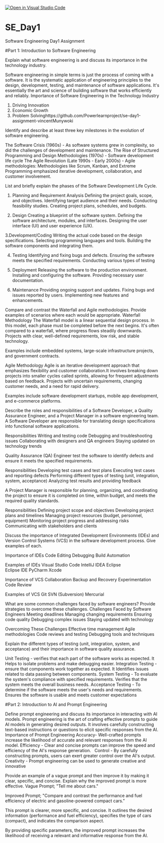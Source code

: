 [![Open in Visual Studio Code](https://classroom.github.com/assets/open-in-vscode-2e0aaae1b6195c2367325f4f02e2d04e9abb55f0b24a779b69b11b9e10269abc.svg)](https://classroom.github.com/online_ide?assignment_repo_id=15569601&assignment_repo_type=AssignmentRepo)
# SE_Day1
Software Engineering Day1 Assignment

#Part 1: Introduction to Software Engineering

Explain what software engineering is and discuss its importance in the technology industry.


Software engineering in simple terms is just the process of coming with a software.
It is the systematic application of engineering principles to the design, development, testing, and maintenance of software applications.
It's essentially the art and science of building software that works efficiently and reliably.
Importance of Software Engineering in the Technology Industry

1. Driving Innovation
2. Economic Growth
3. Problem Solvinghttps://github.com/Powerlearnproject/se-day1-assignment-vincentMunywoki

Identify and describe at least three key milestones in the evolution of software engineering.

The Software Crisis (1960s) - As software systems grew in complexity, so did the challenges of development and maintenance.
The Rise of Structured Programming and Design Methodologies (1970s) - Software development life cycle 
The Agile Revolution (Late 1990s - Early 2000s) - Agile methodologies: Methodologies like Scrum, Kanban, and Extreme Programming emphasized iterative development, collaboration, and customer involvement.


List and briefly explain the phases of the Software Development Life Cycle.
1. Planning and Requirement Analysis
Defining the project goals, scope, and objectives.
Identifying target audience and their needs.
Conducting feasibility studies.
Creating project plans, schedules, and budgets.

2. Design
Creating a blueprint of the software system.
Defining the software architecture, modules, and interfaces.
Designing the user interface (UI) and user experience (UX).

3.Development/Coding
Writing the actual code based on the design specifications.
Selecting programming languages and tools.
Building the software components and integrating them.

4. Testing
Identifying and fixing bugs and defects.
Ensuring the software meets the specified requirements.
Conducting various types of testing

5. Deployment
Releasing the software to the production environment.
Installing and configuring the software.
Providing necessary user documentation.

6. Maintenance
Providing ongoing support and updates.
Fixing bugs and issues reported by users.
Implementing new features and enhancements.


Compare and contrast the Waterfall and Agile methodologies. Provide examples of scenarios where each would be appropriate.
Waterfall Methodology
The Waterfall model is a linear sequential design process. In this model, each phase must be completed before the next begins. It's often compared to a waterfall, where progress flows steadily downwards.
Projects with clear, well-defined requirements, low risk, and stable technology.

Examples include embedded systems, large-scale infrastructure projects, and government contracts.

Agile Methodology
Agile is an iterative development approach that emphasizes flexibility and customer collaboration.It involves breaking down projects into smaller cycles called sprints, allowing for frequent adjustments based on feedback.
Projects with uncertain requirements, changing customer needs, and a need for rapid delivery. 

Examples include software development startups, mobile app development, and e-commerce platforms.


Describe the roles and responsibilities of a Software Developer, a Quality Assurance Engineer, and a Project Manager in a software engineering team.
A Software Developer are responsible for translating design specifications into functional software applications.



Responsibilities
Writing and testing code
Debugging and troubleshooting issues
Collaborating with designers and QA engineers
Staying updated on technology trends

Quality Assurance (QA) Engineer test the software to identify defects and ensure it meets the specified requirements.

Responsibilities
Developing test cases and test plans
Executing test cases and reporting defects
Performing different types of testing (unit, integration, system, acceptance)
Analyzing test results and providing feedback

A Project Manager is responsible for planning, organizing, and coordinating the project to ensure it is completed on time, within budget, and meets the required quality standards.

Responsibilities
Defining project scope and objectives
Developing project plans and timelines
Managing project resources (budget, personnel, equipment)
Monitoring project progress and addressing risks
Communicating with stakeholders and clients

Discuss the importance of Integrated Development Environments (IDEs) and Version Control Systems (VCS) in the software development process. Give examples of each.

Importance of IDEs
Code Editing
Debugging
Build Automation

Examples of IDEs
Visual Studio Code
IntelliJ IDEA
Eclipse   
Eclipse IDE 
PyCharm
Xcode

Importance of VCS
Collaboration
Backup and Recovery
Experimentation
Code Review

Examples of VCS
Git
SVN (Subversion)
Mercurial



What are some common challenges faced by software engineers? Provide strategies to overcome these challenges.
Challenges Faced by Software Engineers
Meeting deadlines
Managing changing requirements
Ensuring code quality
Debugging complex issues
Staying updated with technology

Overcoming These Challenges
Effective time management
Agile methodologies
Code reviews and testing
Debugging tools and techniques


Explain the different types of testing (unit, integration, system, and acceptance) and their importance in software quality assurance.

Unit Testing - verifies that each part of the software works as expected.
It Helps to isolate problems and make debugging easier.
Integration Testing -  ensure that components work together as expected.
It Identifies issues related to data passing between components.
System Testing - To evaluate the system's compliance with specified requirements.
Verifies that the system meets the overall business needs.
Acceptance Testing - To determine if the software meets the user's needs and requirements.
Ensures the software is usable and meets customer expectations




#Part 2: Introduction to AI and Prompt Engineering


Define prompt engineering and discuss its importance in interacting with AI models.
Prompt engineering is the art of crafting effective prompts to guide AI models in generating desired outputs. It involves carefully constructing text-based instructions or questions to elicit specific responses from the AI.
Importance of Prompt Engineering
Accuracy-  Well-crafted prompts increase the likelihood of accurate and relevant responses from the AI model.
Efficiency - Clear and concise prompts can improve the speed and efficiency of the AI's response generation.   
Control - By carefully constructing prompts, users can exert greater control over the AI's output.   
Creativity - Prompt engineering can be used to generate creative and innovative


Provide an example of a vague prompt and then improve it by making it clear, specific, and concise. Explain why the improved prompt is more effective.
Vague Prompt; "Tell me about cars."

Improved Prompt; "Compare and contrast the performance and fuel efficiency of electric and gasoline-powered compact cars."

This prompt is clearer, more specific, and concise. It outlines the desired information (performance and fuel efficiency), specifies the type of cars (compact), and indicates the comparison aspect.

By providing specific parameters, the improved prompt increases the likelihood of receiving a relevant and informative response from the AI.
